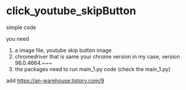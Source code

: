 # click_youtube_skipButton

simple code

you need

1. a image file, youtube skip button image
2. chromedriver that is same your chrome version in my case, version 96.0.4664.~~~
3. the packages need to run main_1.py code (check the main_1.py)


add
https://an-warehouse.tistory.com/9
